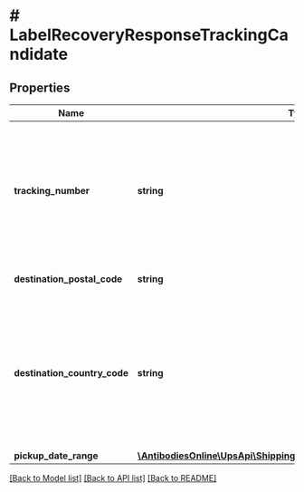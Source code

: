 # # LabelRecoveryResponseTrackingCandidate

## Properties

Name | Type | Description | Notes
------------ | ------------- | ------------- | -------------
**tracking_number** | **string** | Packaging Tracking Number  Only supported for the web small package shipment so only supported 18 digit |
**destination_postal_code** | **string** | Destination postal code candidate | [optional]
**destination_country_code** | **string** | Destination country or territory code candidate, like US &#x3D; USA, CA &#x3D; Canada  Must be valid ups country or territory code | [optional]
**pickup_date_range** | [**\AntibodiesOnline\UpsApi\Shipping\TrackingCandidatePickupDateRange**](TrackingCandidatePickupDateRange.md) |  | [optional]

[[Back to Model list]](../../README.md#models) [[Back to API list]](../../README.md#endpoints) [[Back to README]](../../README.md)
